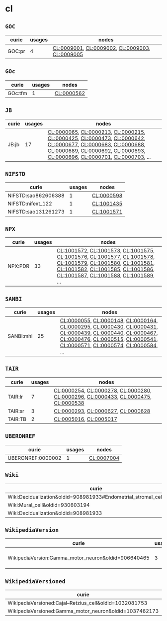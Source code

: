 # cl

## `GOC`

| curie   |   usages | nodes                                                                                                                                                                                              |
|---------|----------|----------------------------------------------------------------------------------------------------------------------------------------------------------------------------------------------------|
| GOC:pr  |        4 | [CL:0009001](https://bioregistry.io/CL:0009001), [CL:0009002](https://bioregistry.io/CL:0009002), [CL:0009003](https://bioregistry.io/CL:0009003), [CL:0009005](https://bioregistry.io/CL:0009005) |

## `GOc`

| curie   |   usages | nodes                                           |
|---------|----------|-------------------------------------------------|
| GOc:tfm |        1 | [CL:0000562](https://bioregistry.io/CL:0000562) |

## `JB`

| curie   |   usages | nodes                                                                                                                                                                                                                                                                                                                                                                                                                                                                                                                                                                                                                                                                                                                                                              |
|---------|----------|--------------------------------------------------------------------------------------------------------------------------------------------------------------------------------------------------------------------------------------------------------------------------------------------------------------------------------------------------------------------------------------------------------------------------------------------------------------------------------------------------------------------------------------------------------------------------------------------------------------------------------------------------------------------------------------------------------------------------------------------------------------------|
| JB:jb   |       17 | [CL:0000065](https://bioregistry.io/CL:0000065), [CL:0000213](https://bioregistry.io/CL:0000213), [CL:0000215](https://bioregistry.io/CL:0000215), [CL:0000425](https://bioregistry.io/CL:0000425), [CL:0000473](https://bioregistry.io/CL:0000473), [CL:0000642](https://bioregistry.io/CL:0000642), [CL:0000677](https://bioregistry.io/CL:0000677), [CL:0000683](https://bioregistry.io/CL:0000683), [CL:0000688](https://bioregistry.io/CL:0000688), [CL:0000689](https://bioregistry.io/CL:0000689), [CL:0000692](https://bioregistry.io/CL:0000692), [CL:0000693](https://bioregistry.io/CL:0000693), [CL:0000696](https://bioregistry.io/CL:0000696), [CL:0000701](https://bioregistry.io/CL:0000701), [CL:0000703](https://bioregistry.io/CL:0000703), ... |

## `NIFSTD`

| curie               |   usages | nodes                                           |
|---------------------|----------|-------------------------------------------------|
| NIFSTD:sao862606388 |        1 | [CL:0000598](https://bioregistry.io/CL:0000598) |
| NIFSTD:nifext_122   |        1 | [CL:1001435](https://bioregistry.io/CL:1001435) |
| NIFSTD:sao131261273 |        1 | [CL:1001571](https://bioregistry.io/CL:1001571) |

## `NPX`

| curie   |   usages | nodes                                                                                                                                                                                                                                                                                                                                                                                                                                                                                                                                                                                                                                                                                                                                                              |
|---------|----------|--------------------------------------------------------------------------------------------------------------------------------------------------------------------------------------------------------------------------------------------------------------------------------------------------------------------------------------------------------------------------------------------------------------------------------------------------------------------------------------------------------------------------------------------------------------------------------------------------------------------------------------------------------------------------------------------------------------------------------------------------------------------|
| NPX:PDR |       33 | [CL:1001572](https://bioregistry.io/CL:1001572), [CL:1001573](https://bioregistry.io/CL:1001573), [CL:1001575](https://bioregistry.io/CL:1001575), [CL:1001576](https://bioregistry.io/CL:1001576), [CL:1001577](https://bioregistry.io/CL:1001577), [CL:1001578](https://bioregistry.io/CL:1001578), [CL:1001579](https://bioregistry.io/CL:1001579), [CL:1001580](https://bioregistry.io/CL:1001580), [CL:1001581](https://bioregistry.io/CL:1001581), [CL:1001582](https://bioregistry.io/CL:1001582), [CL:1001585](https://bioregistry.io/CL:1001585), [CL:1001586](https://bioregistry.io/CL:1001586), [CL:1001587](https://bioregistry.io/CL:1001587), [CL:1001588](https://bioregistry.io/CL:1001588), [CL:1001589](https://bioregistry.io/CL:1001589), ... |

## `SANBI`

| curie     |   usages | nodes                                                                                                                                                                                                                                                                                                                                                                                                                                                                                                                                                                                                                                                                                                                                                              |
|-----------|----------|--------------------------------------------------------------------------------------------------------------------------------------------------------------------------------------------------------------------------------------------------------------------------------------------------------------------------------------------------------------------------------------------------------------------------------------------------------------------------------------------------------------------------------------------------------------------------------------------------------------------------------------------------------------------------------------------------------------------------------------------------------------------|
| SANBI:mhl |       25 | [CL:0000055](https://bioregistry.io/CL:0000055), [CL:0000148](https://bioregistry.io/CL:0000148), [CL:0000164](https://bioregistry.io/CL:0000164), [CL:0000295](https://bioregistry.io/CL:0000295), [CL:0000430](https://bioregistry.io/CL:0000430), [CL:0000431](https://bioregistry.io/CL:0000431), [CL:0000439](https://bioregistry.io/CL:0000439), [CL:0000440](https://bioregistry.io/CL:0000440), [CL:0000467](https://bioregistry.io/CL:0000467), [CL:0000476](https://bioregistry.io/CL:0000476), [CL:0000515](https://bioregistry.io/CL:0000515), [CL:0000541](https://bioregistry.io/CL:0000541), [CL:0000571](https://bioregistry.io/CL:0000571), [CL:0000574](https://bioregistry.io/CL:0000574), [CL:0000584](https://bioregistry.io/CL:0000584), ... |

## `TAIR`

| curie   |   usages | nodes                                                                                                                                                                                                                                                                                                                                                 |
|---------|----------|-------------------------------------------------------------------------------------------------------------------------------------------------------------------------------------------------------------------------------------------------------------------------------------------------------------------------------------------------------|
| TAIR:lr |        7 | [CL:0000254](https://bioregistry.io/CL:0000254), [CL:0000278](https://bioregistry.io/CL:0000278), [CL:0000280](https://bioregistry.io/CL:0000280), [CL:0000296](https://bioregistry.io/CL:0000296), [CL:0000433](https://bioregistry.io/CL:0000433), [CL:0000475](https://bioregistry.io/CL:0000475), [CL:0000538](https://bioregistry.io/CL:0000538) |
| TAIR:sr |        3 | [CL:0000293](https://bioregistry.io/CL:0000293), [CL:0000627](https://bioregistry.io/CL:0000627), [CL:0000628](https://bioregistry.io/CL:0000628)                                                                                                                                                                                                     |
| TAIR:TB |        2 | [CL:0005016](https://bioregistry.io/CL:0005016), [CL:0005017](https://bioregistry.io/CL:0005017)                                                                                                                                                                                                                                                      |

## `UBERONREF`

| curie             |   usages | nodes                                           |
|-------------------|----------|-------------------------------------------------|
| UBERONREF:0000002 |        1 | [CL:0007004](https://bioregistry.io/CL:0007004) |

## `Wiki`

| curie                                                                 |   usages | nodes                                           |
|-----------------------------------------------------------------------|----------|-------------------------------------------------|
| Wiki:Decidualization&oldid=908981933#Endometrial_stromal_cells_(ESCs) |        1 | [CL:0002255](https://bioregistry.io/CL:0002255) |
| Wiki:Mural_cell&oldid=930603194                                       |        1 | [CL:0008034](https://bioregistry.io/CL:0008034) |
| Wiki:Decidualization&oldid=908981933                                  |        1 | [CL:2000002](https://bioregistry.io/CL:2000002) |

## `WikipediaVersion`

| curie                                               |   usages | nodes                                                                                                                                             |
|-----------------------------------------------------|----------|---------------------------------------------------------------------------------------------------------------------------------------------------|
| WikipediaVersion:Gamma_motor_neuron&oldid=906640465 |        3 | [CL:0008037](https://bioregistry.io/CL:0008037), [CL:4023020](https://bioregistry.io/CL:4023020), [CL:4023021](https://bioregistry.io/CL:4023021) |

## `WikipediaVersioned`

| curie                                                  |   usages | nodes                                           |
|--------------------------------------------------------|----------|-------------------------------------------------|
| WikipediaVersioned:Cajal–Retzius_cell&oldid=1032081753 |        1 | [CL:0000695](https://bioregistry.io/CL:0000695) |
| WikipediaVersioned:Gamma_motor_neuron&oldid=1037462173 |        1 | [CL:0008037](https://bioregistry.io/CL:0008037) |

